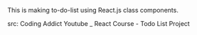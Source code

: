 This is making to-do-list using React.js class components.

src: Coding Addict Youtube _ React Course - Todo List Project
